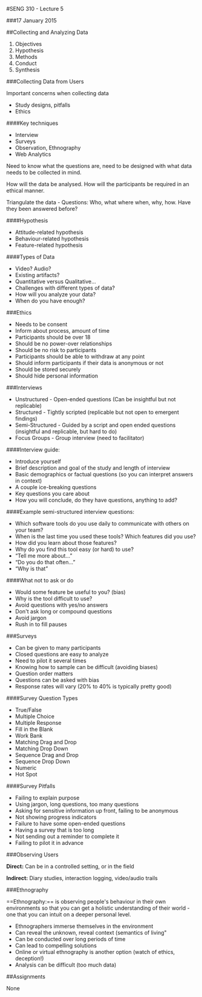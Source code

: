 #SENG 310 - Lecture 5

###17 January 2015

##Collecting and Analyzing Data

1. Objectives
2. Hypothesis
3. Methods
4. Conduct
5. Synthesis

###Collecting Data from Users

Important concerns when collecting data

* Study designs, pitfalls
* Ethics

####Key techniques

* Interview
* Surveys
* Observation, Ethnography
* Web Analytics

Need to know what the questions are, need to be designed with what data needs to be collected in mind.

How will the data be analysed. How will the participants be required in an ethical manner.

Triangulate the data - Questions: Who, what where when, why, how. Have they been answered before?

####Hypothesis

* Attitude-related hypothesis
* Behaviour-related hypothesis
* Feature-related hypothesis

####Types of Data

* Video? Audio?* Existing artifacts?* Quantitative versus Qualitative... 
* Challenges with different types of data? 
* How will you analyze your data?* When do you have enough?

###Ethics
* Needs to be consent
* Inform about process, amount of time
* Participants should be over 18
* Should be no power-over relationships
* Should be no risk to participants
* Participants should be able to withdraw at any point
* Should inform participants if their data is anonymous or not
* Should be stored securely
* Should hide personal information

###Interviews

* Unstructured - Open-ended questions (Can be insightful but not replicable)
* Structured - Tightly scripted (replicable but not open to emergent findings)
* Semi-Structured - Guided by a script and open ended questions (insightful and replicable, but hard to do)
* Focus Groups - Group interview (need to facilitator)

####Interview guide:

* Introduce yourself  
* Brief description and goal of the study and length of interview  
* Basic demographics or factual questions (so you can interpret answers in context)
* A couple ice-breaking questions
* Key questions you care about
* How you will conclude, do they have questions, anything to add?

####Example semi-structured interview questions:

* Which software tools do you use daily to communicate with others on your team?* When is the last time you used these tools? Which features did you use?* How did you learn about those features?* Why do you find this tool easy (or hard) to use?* “Tell me more about...” 
* “Do you do that often...” 
* “Why is that”

####What not to ask or do
* Would some feature be useful to you? (bias)
* Why is the tool difficult to use?
* Avoid questions with yes/no answers
* Don't ask long or compound questions
* Avoid jargon
* Rush in to fill pauses

###Surveys

* Can be given to many participants
* Closed questions are easy to analyze
* Need to pilot it several times
* Knowing how to sample can be difficult (avoiding biases)
* Question order matters
* Questions can be asked with bias
* Response rates will vary (20% to 40% is typically pretty good)

####Survey Question Types

* True/False
* Multiple Choice
* Multiple Response
* Fill in the Blank
* Work Bank
* Matching Drag and Drop
* Matching Drop Down
* Sequence Drag and Drop
* Sequence Drop Down
* Numeric
* Hot Spot

####Survey Pitfalls

* Failing to explain purpose
* Using jargon, long questions, too many questions
* Asking for sensitive information up front, failing to be anonymous
* Not showing progress indicators
* Failure to have some open-ended questions
* Having a survey that is too long
* Not sending out a reminder to complete it
* Failing to pilot it in advance


###Observing Users

__Direct:__ Can be in a controlled setting, or in the field

__Indirect:__ Diary studies, interaction logging, video/audio trails

###Ethnography

==Ethnography:== is observing people's behaviour in their own environments so that you can get a holistic understanding of their world - one that you can intuit on a deeper personal level.

* Ethnographers immerse themselves in the environment
* Can reveal the unknown, reveal context (semantics of living"
* Can be conducted over long periods of time
* Can lead to compelling solutions
* Online or virtual ethnography is another option (watch of ethics, deception!)
* Analysis can be difficult (too much data)

##Assignments

None